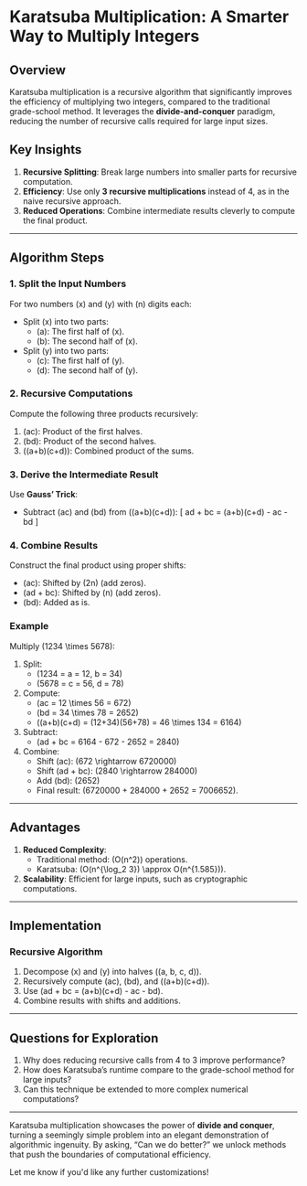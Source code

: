 
# Karatsuba Multiplication: A Smarter Way to Multiply Integers

## Overview
Karatsuba multiplication is a recursive algorithm that significantly improves the efficiency of multiplying two integers, compared to the traditional grade-school method. It leverages the **divide-and-conquer** paradigm, reducing the number of recursive calls required for large input sizes.

## Key Insights
1. **Recursive Splitting**: Break large numbers into smaller parts for recursive computation.
2. **Efficiency**: Use only **3 recursive multiplications** instead of 4, as in the naive recursive approach.
3. **Reduced Operations**: Combine intermediate results cleverly to compute the final product.

---

## Algorithm Steps

### 1. Split the Input Numbers
For two numbers \(x\) and \(y\) with \(n\) digits each:
- Split \(x\) into two parts:
  - \(a\): The first half of \(x\).
  - \(b\): The second half of \(x\).
- Split \(y\) into two parts:
  - \(c\): The first half of \(y\).
  - \(d\): The second half of \(y\).

### 2. Recursive Computations
Compute the following three products recursively:
1. \(ac\): Product of the first halves.
2. \(bd\): Product of the second halves.
3. \((a+b)(c+d)\): Combined product of the sums.

### 3. Derive the Intermediate Result
Use **Gauss’ Trick**:
- Subtract \(ac\) and \(bd\) from \((a+b)(c+d)\):
  \[
  ad + bc = (a+b)(c+d) - ac - bd
  \]

### 4. Combine Results
Construct the final product using proper shifts:
- \(ac\): Shifted by \(2n\) (add zeros).
- \(ad + bc\): Shifted by \(n\) (add zeros).
- \(bd\): Added as is.

### Example
Multiply \(1234 \times 5678\):
1. Split:
   - \(1234 = a = 12, b = 34\)
   - \(5678 = c = 56, d = 78\)
2. Compute:
   - \(ac = 12 \times 56 = 672\)
   - \(bd = 34 \times 78 = 2652\)
   - \((a+b)(c+d) = (12+34)(56+78) = 46 \times 134 = 6164\)
3. Subtract:
   - \(ad + bc = 6164 - 672 - 2652 = 2840\)
4. Combine:
   - Shift \(ac\): \(672 \rightarrow 6720000\)
   - Shift \(ad + bc\): \(2840 \rightarrow 284000\)
   - Add \(bd\): \(2652\)
   - Final result: \(6720000 + 284000 + 2652 = 7006652\).

---

## Advantages
1. **Reduced Complexity**:
   - Traditional method: \(O(n^2)\) operations.
   - Karatsuba: \(O(n^{\log_2 3}) \approx O(n^{1.585})\).
2. **Scalability**: Efficient for large inputs, such as cryptographic computations.

---

## Implementation
### Recursive Algorithm
1. Decompose \(x\) and \(y\) into halves (\(a, b, c, d\)).
2. Recursively compute \(ac\), \(bd\), and \((a+b)(c+d)\).
3. Use \(ad + bc = (a+b)(c+d) - ac - bd\).
4. Combine results with shifts and additions.

---

## Questions for Exploration
1. Why does reducing recursive calls from 4 to 3 improve performance?
2. How does Karatsuba’s runtime compare to the grade-school method for large inputs?
3. Can this technique be extended to more complex numerical computations?

---

Karatsuba multiplication showcases the power of **divide and conquer**, turning a seemingly simple problem into an elegant demonstration of algorithmic ingenuity. By asking, “Can we do better?” we unlock methods that push the boundaries of computational efficiency.

Let me know if you'd like any further customizations!
